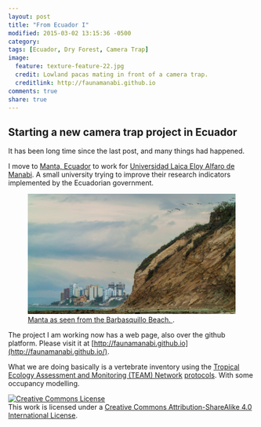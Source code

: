 ```yaml
---
layout: post
title: "From Ecuador I"
modified: 2015-03-02 13:15:36 -0500
category:
tags: [Ecuador, Dry Forest, Camera Trap]
image:
  feature: texture-feature-22.jpg
  credit: Lowland pacas mating in front of a camera trap. 
  creditlink: http://faunamanabi.github.io
comments: true
share: true
---
```


## Starting a new camera trap project in Ecuador
It has been long time since the last post, and many things had happened. 

I move to [Manta, Ecuador](http://en.wikipedia.org/wiki/Manta,_Ecuador) to work for [Universidad Laica Eloy Alfaro de Manabi](http://www.uleam.edu.ec/). A small university trying to improve their research indicators implemented by the Ecuadorian government. 

<figure>
  <a href="/images/Ecuador/Manta.jpg"><img src="/images/Ecuador/Manta.jpg"></a>
  <figcaption><a href="https://www.flickr.com/photos/diegolizcano/sets/72157647145694258/" title="More pictures on Flickr">Manta as seen from the Barbasquillo Beach.
</a>.</figcaption>
</figure>

The project I am working now has a web page, also over the github platform. Please visit it at [http://faunamanabi.github.io](http://faunamanabi.github.io/).

What we are doing basically is a vertebrate inventory using the [Tropical Ecology Assessment and Monitoring (TEAM) Network](http://www.teamnetwork.org/) [protocols](http://www.teamnetwork.org/protocols/bio/terrestrial-vertebrate). With some occupancy modelling. 

<a rel="license" href="http://creativecommons.org/licenses/by-sa/4.0/"><img alt="Creative Commons License" style="border-width:0" src="http://i.creativecommons.org/l/by-sa/4.0/88x31.png" /></a><br />This work is licensed under a <a rel="license" href="http://creativecommons.org/licenses/by-sa/4.0/">Creative Commons Attribution-ShareAlike 4.0 International License</a>.